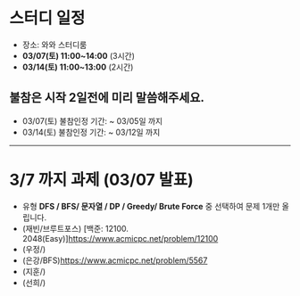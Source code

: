 # 스터디 일정
- 장소: 와와 스터디룸
- **03/07(토) 11:00~14:00** (3시간)
- **03/14(토) 11:00~13:00** (2시간)

## 불참은 시작 2일전에 미리 말씀해주세요.
- 03/07(토) 불참인정 기간: ~ 03/05일 까지
- 03/14(토) 불참인정 기간: ~ 03/12일 까지

<hr>

# 3/7 까지 과제 (03/07 발표)
- 유형 **DFS / BFS/ 문자열 / DP / Greedy/ Brute Force** 중 선택하여 문제 1개만 올립니다.
- (재빈/브루트포스) [백준: 12100. 2048(Easy)]https://www.acmicpc.net/problem/12100 
- (우정/) 
- (은강/BFS)https://www.acmicpc.net/problem/5567
- (지훈/) 
- (선희/) 
